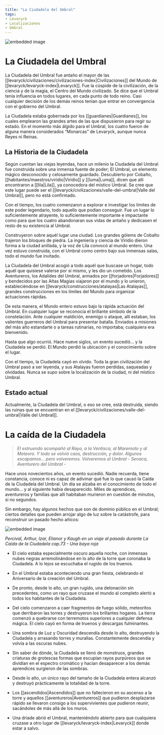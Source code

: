 ```yaml
---
title: "La Ciudadela del Umbral"
tags:
- Levaryck
- Localizaciones
- Umbral
---
```

![embedded image](https://assets.legendkeeper.com/292d38dd-24e9-48c9-b952-b72e82444eb1.jpeg "Attachment")

# **La Ciudadela del Umbral**

La Ciudadela del Umbral fue antaño el mayor de las [[levaryck/civilizaciones/civilizaciones-index|Civilizaciones]] del Mundo de [[levaryck/levaryck-index|Levaryck]]. Fue la cúspide de la civilización, de la ciencia y de la magia, el Centro del Mundo civilizado. Se dice que el Umbral tenía influencia en todos lugares, en cada punto de todo reino. Casi cualquier decisión de los demás reinos tenían que entrar en convergencia con el gobierno del Umbral.

La Ciudadela estaba gobernada por los [[guardianes|Guardianes]], los cuales emplearon las grandes artes de las que dispusieron para regir su estado. En el momento más álgido para el Umbral, los cuatro fueron de alguna manera considerados “Monarcas” de Levaryck, aunque nunca Reyes ni Reinas.

## **La Historia de la Ciudadela**

Según cuentan las viejas leyendas, hace un milenio la Ciudadela del Umbral fue construida sobre una inmensa fuente de poder; El Umbral, un elemento mágico desconocido y celosamente guardado. Descubierto por Cobalto, [[habitantes/maestros/viridio|Viridio]] y [[luma|Luma]], dicen que allí encontraron a [[lila|Lila]], ya conocedora del místico Umbral. Se cree que este lugar puede ser el [[levaryck/civilizaciones/valle-del-umbral|Valle del Umbral]], pero no está confirmado.

Con el tiempo, los cuatro comenzaron a explorar e investigar los límites de este poder legendario, todo aquello que podían conseguir. Fue un lugar lo suficientemente atrayente, lo suficientemente importante e impactante como para que los cuatro abandonaran sus vidas de antaño y dedicasen el resto de su existencia al Umbral.

Construyeron sobre aquél lugar una ciudad. Los grandes gólems de Cobalto trajeron los bloques de piedra. La ingeniería y ciencia de Viridio dieron forma a la ciudad anillada, y la voz de Lila convocó al mundo entero. Una vez estuvo construida, con el Umbral como centro bajo sus inmensas salas, todo el mundo fue invitado.

La Ciudadela del Umbral acogió a todo aquél que buscase un hogar, todo aquél que quisiese valerse por sí mismo, y les dio un cometido. Los Aventureros, los Adalides del Umbral, armados por [[forjadores|Forjadores]] y bendecidos por las Altas Magias viajaron por el mundo y lo unieron, estableciéndose en [[levaryck/construcciones/atalayas|Las Atalayas]], grandes construcciones en los límites del Mundo para organizar actuaciones rápidas.

De esta manera, el Mundo entero estuvo bajo la rápida actuación del Umbral. En cualquier lugar se reconocía el brillante símbolo de la constelación. Ante cualquier maldición, enemigo o ataque, allí estaban, los valientes guerreros del Umbral para presentar batalla. Enviados a misiones del más alto estandarte o a tareas rutinarias, no importaba; cualquiera era bienvenido.

Hasta que algo ocurrió. Hace nueve siglos, un evento sucedió… y la Ciudadela se perdió. El Mundo perdió la ubicación y el conocimiento sobre el lugar.

Con el tiempo, la Ciudadela cayó en olvido. Toda la gran civilización del Umbral pasó a ser leyenda, y sus Atalayas fueron perdidas, saqueadas y olvidadas. Nunca se supo sobre la localización de la ciudad, ni del místico Umbral.

## **Estado actual**

Actualmente, la Ciudadela del Umbral, o eso se cree, está destruida, siendo las ruinas que se encuentran en el [[levaryck/civilizaciones/valle-del-umbral|Valle del Umbral]].

# **La caída de la Ciudadela**

> _El estruendo acompañó al Rayo, a la Ventisca, al Maremoto y al Meteoro. Y todo se volvió caos, destrucción, y dolor. Algunos escapamos… pero volveremos. Volveremos al Umbral - Senaca, Aventurero del Umbral -_

Hace unos novecientos años, un evento sucedió. Nadie recuerda, tiene constancia, conoce ni es capaz de adivinar qué fue lo que causó la Caída de la Ciudadela del Umbral. Un día se alzaba en el conocimiento de todo el mundo… y al siguiente había desaparecido. Miles de aprendices, aventureros y familias que allí habitaban murieron en cuestión de minutos, si no segundos.

Sin embargo, hay algunos hechos que son de dominio público en el Umbral; ciertos detalles que pueden arrojar algo de luz sobre la catástrofe, para reconstruir un pasado hecho añicos:

![embedded image](https://assets.legendkeeper.com/63f98026-d7cd-408c-9bca-f1c025a38971.png "Attachment")

_Percival, Arthur, Izar, Elianor y Kaugh en un viaje al pasado durante La Caída de la Ciudadela cap.73 - Una baya roja_

-   El cielo estaba especialmente oscuro aquella noche, con inmensas nubes negras arremolinándose en lo alto de la torre que coronaba la Ciudadela. A lo lejos se escuchaba el rugido de los truenos.

-   En el Umbral estaba aconteciendo una gran fiesta, celebrando el Aniversario de la creación del Umbral.

-   De pronto, desde lo alto, un gran rugido, una detonación sin precedentes, como un rayo que cruzase el mundo al completo alertó a todos los habitantes de la Ciudadela.

-   Del cielo comenzaron a caer fragmentos de fuego sólido, meteoritos que derribaron las torres y destruyeron los brillantes hogares. La tierra comenzó a quebrarse con terremotos superiores a cualquier defensa mágica. El cielo cayó en forma de truenos y descargas fulminantes.

-   Una sombra de Luz y Oscuridad descendía desde lo alto, destruyendo la Ciudadela y arrasando torres y murallas. Constantemente descendía y volvía a las oscuras nubes.

-   Sin saber de dónde, la Ciudadela se llenó de monstruos, grandes criaturas de grotescas formas que escupían rayos purpúreos que se dividían en el espectro cromático y hacían desaparecer a los demás aprendices surgieron de las sombras.

-   Desde lo alto, un único rayo del tamaño de la Ciudadela entera alcanzó y destruyó prácticamente la totalidad de la torre.

-   Los [[ascendidos|Ascendidos]] que no fallecieron en su ascenso a la torre y aquellos [[aventureros|Aventureros]] que pudieron desplazarse rápido se llevaron consigo a los supervivientes que pudieron reunir, sacándoles de más allá de los muros.

-   Una dríade abrió el Umbral, manteniéndolo abierto para que cualquiera cruzase a otro lugar de [[levaryck/levaryck-index|Levaryck]] donde estar a salvo.
